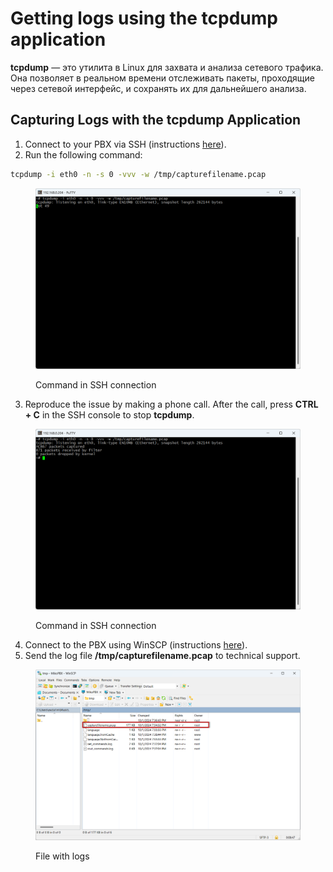 # Getting logs using the tcpdump application

**tcpdump** — это утилита в Linux для захвата и анализа сетевого трафика. Она позволяет в реальном времени отслеживать пакеты, проходящие через сетевой интерфейс, и сохранять их для дальнейшего анализа.

## Capturing Logs with the tcpdump Application

1. Connect to your PBX via SSH (instructions [here](connecting-to-a-pbx-using-an-ssh-client.md)).
2. Run the following command:

```bash
tcpdump -i eth0 -n -s 0 -vvv -w /tmp/capturefilename.pcap
```

<figure><img src="../../.gitbook/assets/firstOutput.png" alt=""><figcaption><p>Command in SSH connection</p></figcaption></figure>

3. Reproduce the issue by making a phone call. After the call, press **CTRL + C** in the SSH console to stop **tcpdump**.

<figure><img src="../../.gitbook/assets/secondOutput.png" alt=""><figcaption><p>Command in SSH connection</p></figcaption></figure>

4. Connect to the PBX using WinSCP (instructions [here](connecting-to-a-pbx-using-winscp.md)).
5. Send the log file **/tmp/capturefilename.pcap** to technical support.

<figure><img src="../../.gitbook/assets/fileWithLogs.png" alt=""><figcaption><p>File with logs</p></figcaption></figure>
